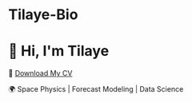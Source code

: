 
# Tilaye-Bio
# 👋 Hi, I'm Tilaye

📄 [Download My CV](https://github.com/tilaye74/tilaye-bio/raw/main/Tilaye_CV.pdf)

🌍 Space Physics | Forecast Modeling | Data Science
